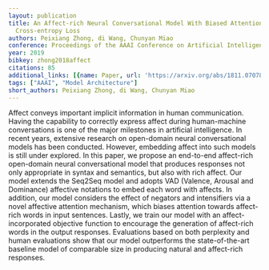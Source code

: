 ```yaml
---
layout: publication
title: An Affect-rich Neural Conversational Model With Biased Attention And Weighted
  Cross-entropy Loss
authors: Peixiang Zhong, di Wang, Chunyan Miao
conference: Proceedings of the AAAI Conference on Artificial Intelligence
year: 2019
bibkey: zhong2018affect
citations: 85
additional_links: [{name: Paper, url: 'https://arxiv.org/abs/1811.07078'}]
tags: ["AAAI", "Model Architecture"]
short_authors: Peixiang Zhong, di Wang, Chunyan Miao
---
```

Affect conveys important implicit information in human communication. Having
the capability to correctly express affect during human-machine conversations
is one of the major milestones in artificial intelligence. In recent years,
extensive research on open-domain neural conversational models has been
conducted. However, embedding affect into such models is still under explored.
In this paper, we propose an end-to-end affect-rich open-domain neural
conversational model that produces responses not only appropriate in syntax and
semantics, but also with rich affect. Our model extends the Seq2Seq model and
adopts VAD (Valence, Arousal and Dominance) affective notations to embed each
word with affects. In addition, our model considers the effect of negators and
intensifiers via a novel affective attention mechanism, which biases attention
towards affect-rich words in input sentences. Lastly, we train our model with
an affect-incorporated objective function to encourage the generation of
affect-rich words in the output responses. Evaluations based on both perplexity
and human evaluations show that our model outperforms the state-of-the-art
baseline model of comparable size in producing natural and affect-rich
responses.